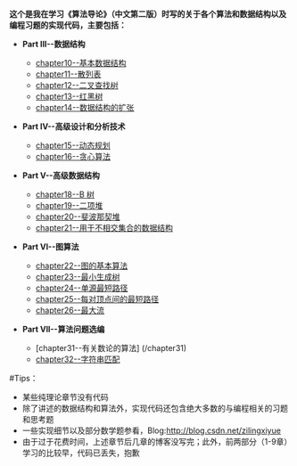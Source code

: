 
 <strong>这个是我在学习《算法导论》（中文第二版）时写的关于各个算法和数据结构以及编程习题的实现代码，主要包括：</strong>

  * <strong>Part III--数据结构</strong>
  
    * [chapter10--基本数据结构](/chapter10)
    * [chapter11--散列表](/chapter11)
    * [chapter12--二叉查找树](/chapter11)
    * [chapter13--红黑树](/chapter13)
    * [chapter14--数据结构的扩张](/chapter14)
  
  * <strong>Part IV--高级设计和分析技术</strong>

    * [chapter15--动态规划](/chapter15)
    * [chapter16--贪心算法](/chapter16)

  * <strong>Part V--高级数据结构</strong>

    * [chapter18--B 树](/chapter18)
    * [chapter19--二项堆](/chapter19)
    * [chapter20--斐波那契堆](/chapter20)
    * [chapter21--用于不相交集合的数据结构](/chapter21)

  * <strong>Part VI--图算法</strong>

    * [chapter22--图的基本算法](/chapter22)
    * [chapter23--最小生成树](/chapter23)
    * [chapter24--单源最短路径](/chapter24)
    * [chapter25--每对顶点间的最短路径](/chapter25)
    * [chapter26--最大流](/chapter26)
    
  * <strong>Part VII--算法问题选编</strong>
 
    * [chapter31--有关数论的算法] (/chapter31)
    * [chapter32--字符串匹配](/chapter32)

  #Tips：
   * 某些纯理论章节没有代码
   * 除了讲述的数据结构和算法外，实现代码还包含绝大多数的与编程相关的习题和思考题
   * 一些实现细节以及部分数学题参看，Blog:http://blog.csdn.net/zilingxiyue
   * 由于过于花费时间，上述章节后几章的博客没写完；此外，前两部分（1-9章）学习的比较早，代码已丢失，抱歉
